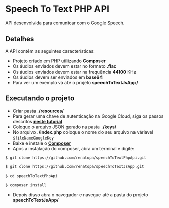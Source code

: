 # Speech To Text PHP API

API desenvolvida para comunicar com o Google Speech.

## Detalhes

A API contém as seguintes características:

 - Projeto criado em PHP utilizando **Composer**
 - Os áudios enviados devem estar no formato **.flac**
 - Os áudios enviados devem estar na frequência **44100** KHz
 - Os áudios devem ser enviados em **base64**
 - Para ver um exemplo vá até o projeto **speechToTextJsApp/**

## Executando o projeto

 - Criar pasta **./resources/**
 - Para gerar uma chave de autenticação na Google Cloud, siga os passos descritos [**neste tutorial**](https://cloud.google.com/video-intelligence/docs/common/auth)
 - Coloque o arquivo JSON gerado na pasta **./keys/**
 - No arquivo **./index.php** coloque o nome do seu arquivo na váriavel ```$fileNameGoogleKey```
 - Baixe e instale o [**Composer**](https://getcomposer.org/)
 - Após a instalação do composer, abra um terminal e digite:
 ```sh
 $ git clone https://github.com/renatopa/speechToTextPhpApi.git
 
 $ git clone https://github.com/renatopa/speechToTextJsApp.git

 $ cd speechToTextPhpApi

 $ composer install
 ```
 - Depois disso abra o navegador e navegue até a pasta do projeto **speechToTextJsApp/**